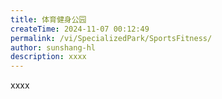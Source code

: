 ```yaml
---
title: 体育健身公园
createTime: 2024-11-07 00:12:49
permalink: /vi/SpecializedPark/SportsFitness/
author: sunshang-hl
description: xxxx
---
```


xxxx